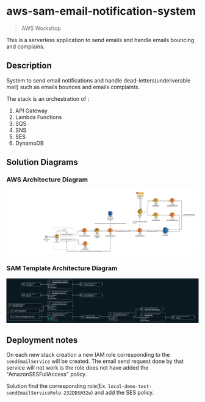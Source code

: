 # aws-sam-email-notification-system

> AWS Workshop

This is a serverless application to send emails and handle emails bouncing and complains.

## Description

System to send email notifications and handle dead-letters(undeliverable mail) such as emails bounces and emails complaints.

The stack is an orchestration of :

1. API Gateway
2. Lambda Functions
3. SQS
4. SNS
5. SES
6. DynamoDB


## Solution Diagrams

### AWS Architecture Diagram

![solution](docs/images/solution.png)

### SAM Template Architecture Diagram
![architecture](docs/images/architecture.png)


## Deployment notes

On each new stack creation a new IAM role corresponding to the `sendEmailService` will be created. The email send request done by that service will not work is the role does not have
added the "AmazonSESFullAccess" policy.

Solution find the corresponding role(Ex. `local-demo-test-sendEmailServiceRole-232DDS@32w`) and add the SES policy.